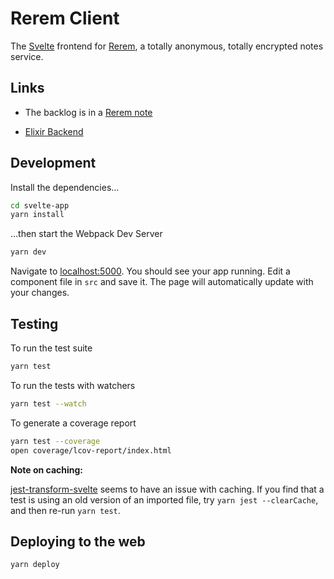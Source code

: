 # Rerem Client

The [Svelte](https://svelte.dev) frontend for [Rerem](https://rerem.surge.sh), a totally anonymous, totally encrypted notes service.

## Links

- The backlog is in a [Rerem note](https://rerem.surge.sh/notes/89332d0a-b737-4789-a9af-c1cf6441ef56#?access=eyJrIjoiRnAwejBXcml3K1huMCtaYXFqKzNFUT09IiwicyI6Imh0dHBzOi8vcmVyZW0uZ2lnYWxpeGlyYXBwLmNvbS9hcGkifQ%3D%3D)

- [Elixir Backend](https://github.com/will-wow/rerem-elixir)

## Development

Install the dependencies...

```bash
cd svelte-app
yarn install
```

...then start the Webpack Dev Server

```bash
yarn dev
```

Navigate to [localhost:5000](http://localhost:5000). You should see your app running. Edit a component file in `src` and save it. The page will automatically update with your changes.

## Testing

To run the test suite

```bash
yarn test
```

To run the tests with watchers

```bash
yarn test --watch
```

To generate a coverage report

```bash
yarn test --coverage
open coverage/lcov-report/index.html
```

**Note on caching:**

[jest-transform-svelte](https://github.com/rspieker/jest-transform-svelte) seems to have an issue with caching. If you find
that a test is using an old version of an imported file, try `yarn jest --clearCache`, and then re-run `yarn test`.

## Deploying to the web

```bash
yarn deploy
```
